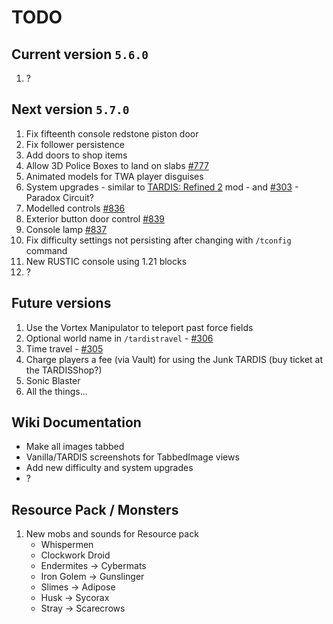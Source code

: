 # TODO

## Current version `5.6.0`

1. ?

## Next version `5.7.0`

1. Fix fifteenth console redstone piston door
2. Fix follower persistence
3. Add doors to shop items
4. Allow 3D Police Boxes to land on slabs [#777](https://github.com/eccentricdevotion/TARDIS/issues/777)
5. Animated models for TWA player disguises
6. System upgrades - similar to [TARDIS: Refined 2](https://wiki.tardisrefined.net/upgrades-and-functions.html#unlocking-upgrades) mod - and [#303](https://github.com/eccentricdevotion/TARDIS/issues/303) - Paradox Circuit?
7. Modelled controls [#836](https://github.com/eccentricdevotion/TARDIS/issues/836)
8. Exterior button door control [#839](https://github.com/eccentricdevotion/TARDIS/issues/839)
9. Console lamp [#837](https://github.com/eccentricdevotion/TARDIS/issues/837)
10. Fix difficulty settings not persisting after changing with `/tconfig` command
11. New RUSTIC console using 1.21 blocks
12. ?

## Future versions

1. Use the Vortex Manipulator to teleport past force fields
2. Optional world name in `/tardistravel` - [#306](https://github.com/eccentricdevotion/TARDIS/issues/306)
3. Time travel - [#305](https://github.com/eccentricdevotion/TARDIS/issues/305)
4. Charge players a fee (via Vault) for using the Junk TARDIS (buy ticket at the TARDISShop?)
5. Sonic Blaster
6. All the things...

## Wiki Documentation

* Make all images tabbed
* Vanilla/TARDIS screenshots for TabbedImage views
* Add new difficulty and system upgrades
* ?

## Resource Pack / Monsters

1. New mobs and sounds for Resource pack
    * Whispermen
    * Clockwork Droid
    * Endermites -> Cybermats
    * Iron Golem -> Gunslinger
    * Slimes -> Adipose
    * Husk -> Sycorax
    * Stray -> Scarecrows

